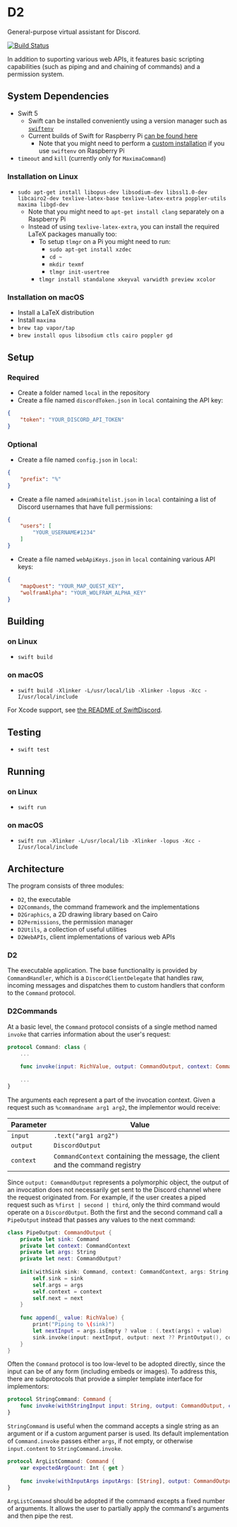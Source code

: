 # D2
General-purpose virtual assistant for Discord.

[![Build Status](https://travis-ci.org/fwcd/D2.svg?branch=master)](https://travis-ci.org/fwcd/D2)

In addition to suporting various web APIs, it features basic scripting capabilities (such as piping and and chaining of commands) and a permission system.

## System Dependencies
* Swift 5
	* Swift can be installed conveniently using a version manager such as [`swiftenv`](https://github.com/kylef/swiftenv)
	* Current builds of Swift for Raspberry Pi [can be found here](https://github.com/uraimo/buildSwiftOnARM/releases)
		* Note that you might need to perform a [custom installation](https://swiftenv.fuller.li/en/latest/commands.html#custom-installation) if you use `swiftenv` on Raspberry Pi
* `timeout` and `kill` (currently only for `MaximaCommand`)

### Installation on Linux
* `sudo apt-get install libopus-dev libsodium-dev libssl1.0-dev libcairo2-dev texlive-latex-base texlive-latex-extra poppler-utils maxima libgd-dev`
	* Note that you might need to `apt-get install clang` separately on a Raspberry Pi
	* Instead of using `texlive-latex-extra`, you can install the required LaTeX packages manually too:
		* To setup `tlmgr` on a Pi you might need to run:
			* `sudo apt-get install xzdec`
			* `cd ~`
			* `mkdir texmf`
			* `tlmgr init-usertree`
		* `tlmgr install standalone xkeyval varwidth preview xcolor`

### Installation on macOS
* Install a LaTeX distribution
* Install `maxima`
* `brew tap vapor/tap`
* `brew install opus libsodium ctls cairo poppler gd`

## Setup

### Required
* Create a folder named `local` in the repository
* Create a file named `discordToken.json` in `local` containing the API key:

```json
{
    "token": "YOUR_DISCORD_API_TOKEN"
}
```

### Optional
* Create a file named `config.json` in `local`:

```json
{
	"prefix": "%"
}
```

* Create a file named `adminWhitelist.json` in `local` containing a list of Discord usernames that have full permissions:

```json
{
    "users": [
        "YOUR_USERNAME#1234"
    ]
}
```

* Create a file named `webApiKeys.json` in `local` containing various API keys:

```json
{
	"mapQuest": "YOUR_MAP_QUEST_KEY",
	"wolframAlpha": "YOUR_WOLFRAM_ALPHA_KEY"
}
```

## Building

### on Linux
* `swift build`

### on macOS
* `swift build -Xlinker -L/usr/local/lib -Xlinker -lopus -Xcc -I/usr/local/include`

For Xcode support, see [the README of SwiftDiscord](https://github.com/nuclearace/SwiftDiscord/blob/master/README.md).

## Testing
* `swift test`

## Running

### on Linux
* `swift run`

### on macOS
* `swift run -Xlinker -L/usr/local/lib -Xlinker -lopus -Xcc -I/usr/local/include`

## Architecture
The program consists of three modules:

* `D2`, the executable
* `D2Commands`, the command framework and the implementations
* `D2Graphics`, a 2D drawing library based on Cairo
* `D2Permissions`, the permission manager
* `D2Utils`, a collection of useful utilities
* `D2WebAPIs`, client implementations of various web APIs

### D2
The executable application. The base functionality is provided by `CommandHandler`, which is a `DiscordClientDelegate` that handles raw, incoming messages and dispatches them to custom handlers that conform to the `Command` protocol.

### D2Commands
At a basic level, the `Command` protocol consists of a single method named `invoke` that carries information about the user's request:

```swift
protocol Command: class {
	...
	
	func invoke(input: RichValue, output: CommandOutput, context: CommandContext)
	
	...
}
```

The arguments each represent a part of the invocation context. Given a request such as `%commandname arg1 arg2`, the implementor would receive:

| Parameter | Value |
| --------- | ----- |
| `input` | `.text("arg1 arg2")` |
| `output` | `DiscordOutput` |
| `context` | `CommandContext` containing the message, the client and the command registry |

Since `output: CommandOutput` represents a polymorphic object, the output of an invocation does not necessarily get sent to the Discord channel where the request originated from. For example, if the user creates a piped request such as `%first | second | third`, only the third command would operate on a `DiscordOutput`. Both the first and the second command call a `PipeOutput` instead that passes any values to the next command:

```swift
class PipeOutput: CommandOutput {
	private let sink: Command
	private let context: CommandContext
	private let args: String
	private let next: CommandOutput?
	
	init(withSink sink: Command, context: CommandContext, args: String, next: CommandOutput? = nil) {
		self.sink = sink
		self.args = args
		self.context = context
		self.next = next
	}
	
	func append(_ value: RichValue) {
		print("Piping to \(sink)")
		let nextInput = args.isEmpty ? value : (.text(args) + value)
		sink.invoke(input: nextInput, output: next ?? PrintOutput(), context: context)
	}
}
```

Often the `Command` protocol is too low-level to be adopted directly, since the input can be of any form (including embeds or images). To address this, there are subprotocols that provide a simpler template interface for implementors:

```swift
protocol StringCommand: Command {
	func invoke(withStringInput input: String, output: CommandOutput, context: CommandContext)
}
```

`StringCommand` is useful when the command accepts a single string as an argument or if a custom argument parser is used. Its default implementation of `Command.invoke` passes either `args`, if not empty, or otherwise `input.content` to `StringCommand.invoke`.

```swift
protocol ArgListCommand: Command {
	var expectedArgCount: Int { get }
	
	func invoke(withInputArgs inputArgs: [String], output: CommandOutput, context: CommandContext)
}
```

`ArgListCommand` should be adopted if the command excepts a fixed number of arguments. It allows the user to partially apply the command's arguments and then pipe the rest.
